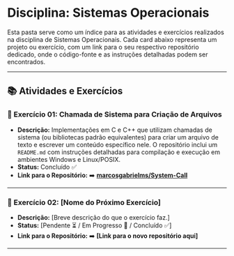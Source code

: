 # Disciplina: Sistemas Operacionais

Esta pasta serve como um índice para as atividades e exercícios realizados na disciplina de Sistemas Operacionais. Cada card abaixo representa um projeto ou exercício, com um link para o seu respectivo repositório dedicado, onde o código-fonte e as instruções detalhadas podem ser encontrados.

---

## 📚 Atividades e Exercícios

### 📝 Exercício 01: Chamada de Sistema para Criação de Arquivos

* **Descrição:** Implementações em C e C++ que utilizam chamadas de sistema (ou bibliotecas padrão equivalentes) para criar um arquivo de texto e escrever um conteúdo específico nele. O repositório inclui um `README.md` com instruções detalhadas para compilação e execução em ambientes Windows e Linux/POSIX.
* **Status:** Concluído ✅
* **Link para o Repositório:** ➡️ **[marcosgabrielms/System-Call](https://github.com/marcosgabrielms/System-Call)**

---

### 📝 Exercício 02: [Nome do Próximo Exercício]

* **Descrição:** [Breve descrição do que o exercício faz.]
* **Status:** [Pendente ⏳ / Em Progresso 🚧 / Concluído ✅]
* **Link para o Repositório:** ➡️ **[Link para o novo repositório aqui]**

---